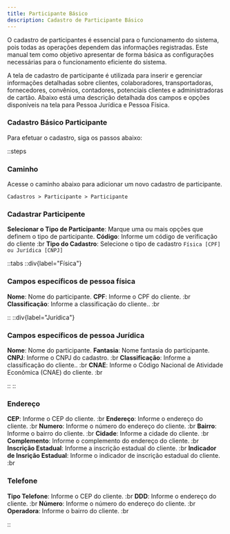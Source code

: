 ```yaml
---
title: Participante Básico
description: Cadastro de Participante Básico
---
```


O cadastro de participantes é essencial para o funcionamento do sistema, pois todas as operações dependem das informações registradas. Este manual tem como objetivo apresentar de forma básica as configurações necessárias para o funcionamento eficiente do sistema.

A tela de cadastro de participante é utilizada para inserir e gerenciar informações detalhadas sobre clientes, colaboradores, transportadoras, fornecedores, convênios, contadores, potenciais clientes e administradoras de cartão. Abaixo está uma descrição detalhada dos campos e opções disponíveis na tela para Pessoa Jurídica e Pessoa Física.

### Cadastro Básico Participante

Para efetuar o cadastro, siga os passos abaixo:

::steps

### Caminho

  Acesse o caminho abaixo para adicionar um novo cadastro de participante.
  
`Cadastros > Participante > Participante`

### Cadastrar Participente

  **Selecionar o Tipo de Participante**: Marque uma ou mais opções que definem o tipo de participante.
  **Código**: Informe um código de verificação do cliente :br
  **Tipo do Cadastro**: Selecione o tipo de cadastro `Física [CPF] ou Jurídica [CNPJ]`

::tabs
  ::div{label="Física"}

### Campos específicos de pessoa física

  **Nome**: Nome do participante.
  **CPF**: Informe o CPF do cliente. :br
  **Classificação**: Informe a classificação do cliente.. :br

  ::
  ::div{label="Jurídica"}

### Campos específicos de pessoa Jurídica
  
  **Nome**: Nome do participante.
  **Fantasia**: Nome fantasia do participante.
  **CNPJ**: Informe o CNPJ do cadastro. :br
  **Classificação**: Informe a classificação do cliente.. :br
  **CNAE**: Informe o Código Nacional de Atividade Econômica (CNAE) do cliente. :br

  ::
::

### Endereço

  **CEP**: Informe o CEP do cliente. :br
  **Endereço**:  Informe o endereço do cliente. :br
  **Numero**:  Informe o número do endereço do cliente. :br
  **Bairro**:  Informe o bairro do cliente. :br
  **Cidade**:  Informe a cidade do cliente. :br
  **Complemento**:  Informe o complemento do endereço do cliente. :br
  **Inscrição Estadual**:  Informe a inscrição estadual do cliente. :br
  **Indicador de Insrição Estadual**: Informe o indicador de inscrição estadual do cliente. :br

### Telefone

  **Tipo Telefone**: Informe o CEP do cliente. :br
  **DDD**:  Informe o endereço do cliente. :br
  **Número**:  Informe o número do endereço do cliente. :br
  **Operadora**:  Informe o bairro do cliente. :br

::

